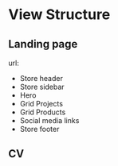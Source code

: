 # View Structure

## Landing page
url:
- Store header
- Store sidebar
- Hero 
- Grid Projects
- Grid Products
- Social media links
- Store footer

## CV